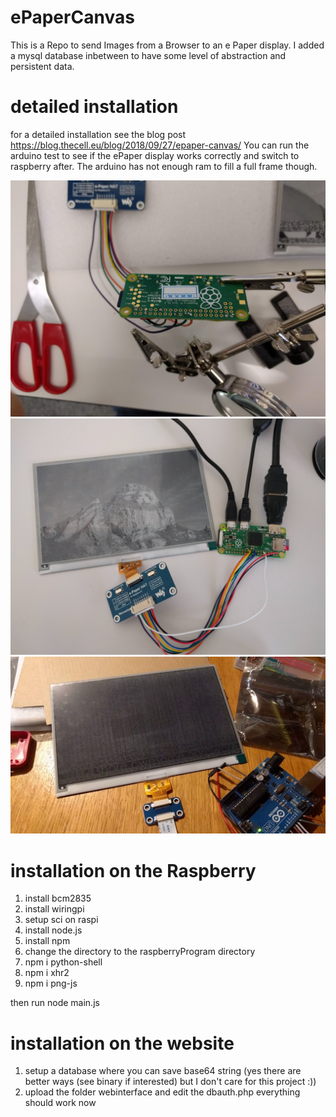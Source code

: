# ePaperCanvas

This is a Repo to send Images from a Browser to an e Paper display.
I added a mysql database inbetween to have some level of abstraction and persistent data.

# detailed installation
for a detailed installation see the blog post https://blog.thecell.eu/blog/2018/09/27/epaper-canvas/
You can run the arduino test to see if the ePaper display works correctly and switch to raspberry after. The arduino has not enough ram to fill a full frame though.

![alt text](https://raw.githubusercontent.com/TheCell/ePaperCanvas/master/media/IMG_20180925_190854.jpg)
![alt text](https://raw.githubusercontent.com/TheCell/ePaperCanvas/master/media/IMG_20180927_111210.jpg)
![alt text](https://raw.githubusercontent.com/TheCell/ePaperCanvas/master/media/vlcsnap-error630.png)

# installation on the Raspberry
1. install bcm2835
2. install wiringpi
3. setup sci on raspi
4. install node.js
5. install npm
6. change the directory to the raspberryProgram directory
7. npm i python-shell
8. npm i xhr2
9. npm i png-js

then run node main.js

# installation on the website
1. setup a database where you can save base64 string (yes there are better ways (see binary if interested) but I don't care for this project :))
2. upload the folder webinterface and edit the dbauth.php
everything should work now
